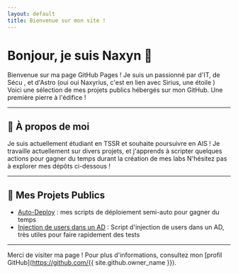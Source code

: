 ```yaml
---
layout: default
title: Bienvenue sur mon site !
---
```


# Bonjour, je suis Naxyn 👋

Bienvenue sur ma page GitHub Pages ! Je suis un passionné par d'IT, de Sécu , et d'Astro (oui oui Naxyrius, c'est en lien avec Sirius, une étoile )  
Voici une sélection de mes projets publics hébergés sur mon GitHub. Une première pierre à l'édifice !

---

## 🌟 À propos de moi

Je suis actuellement étudiant en TSSR et souhaite poursuivre en AIS ! 
Je travaille actuellement sur divers projets, et j'apprends à scripter quelques actions pour gagner du temps durant la création de mes labs
N'hésitez pas à explorer mes dépôts ci-dessous !

---

## 🚀 Mes Projets Publics

- [Auto-Deploy](https://github.com/Naxyrius/auto_deploy) : mes scripts de déploiement semi-auto pour gagner du temps 
- [Injection de users dans un AD](https://github.com/Naxyrius/user_injector_ad) : Script d'injection de users dans un AD, très utiles pour faire rapidement des tests


---

Merci de visiter ma page ! Pour plus d'informations, consultez mon [profil GitHub](https://github.com/{{ site.github.owner_name }}).
